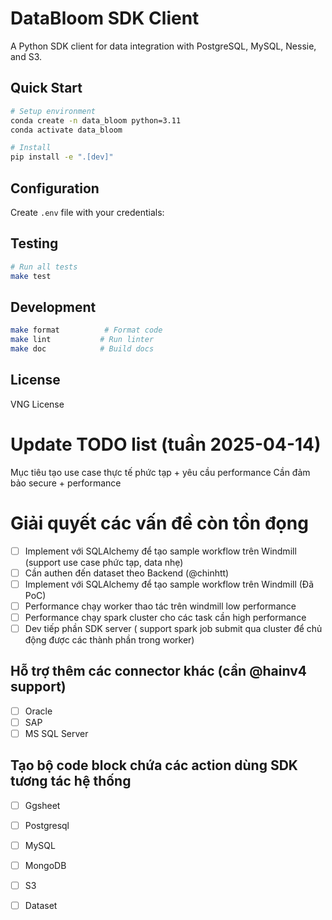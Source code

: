 # DataBloom SDK Client

A Python SDK client for data integration with PostgreSQL, MySQL, Nessie, and S3.

## Quick Start

```bash
# Setup environment
conda create -n data_bloom python=3.11
conda activate data_bloom

# Install
pip install -e ".[dev]"
```

## Configuration

Create `.env` file with your credentials:

## Testing

```bash
# Run all tests
make test
```

## Development

```bash
make format          # Format code
make lint           # Run linter
make doc            # Build docs
```

## License

VNG License


# Update TODO list (tuần 2025-04-14)

Mục tiêu tạo use case thực tế phức tạp + yêu cầu performance
Cần đảm bảo secure + performance

# Giải quyết các vấn đề còn tồn đọng
- [ ] Implement với SQLAlchemy để tạo sample workflow trên Windmill (support use case phức tạp, data nhẹ)
- [ ] Cần authen đến dataset theo Backend (@chinhtt)
- [ ] Implement với SQLAlchemy để tạo sample workflow trên Windmill (Đã PoC)
- [ ] Performance chạy worker thao tác trên windmill low performance
- [ ] Performance chạy spark cluster cho các task cần high performance
- [ ] Dev tiếp phần SDK server ( support spark job submit qua cluster để chủ động được các thành phần trong worker)

## Hỗ trợ thêm các connector khác (cần @hainv4 support)
- [ ] Oracle  
- [ ] SAP 
- [ ] MS SQL Server

## Tạo bộ code block chứa các action dùng SDK tương tác hệ thống
- [ ] Ggsheet  
- [ ] Postgresql
- [ ] MySQL
- [ ] MongoDB
- [ ] S3 
- [ ] Dataset


